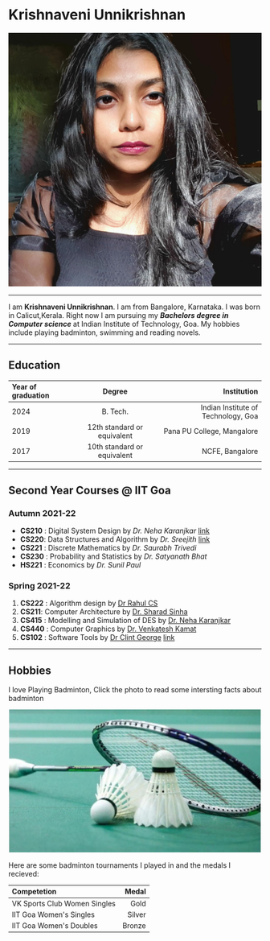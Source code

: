 # Krishnaveni Unnikrishnan

![me](myphoto.jpeg)

***
I am **Krishnaveni Unnikrishnan**. I am from Bangalore, Karnataka. I was born in Calicut,Kerala. Right now I am pursuing my ***Bachelors degree in Computer science*** at Indian Institute of Technology, Goa.
My hobbies include playing badminton, swimming and reading novels.

***

## Education

| Year of graduation |           Degree            |                         Institution |
| :----------------- | :-------------------------: | ----------------------------------: |
| 2024               |          B. Tech.           | Indian Institute of Technology, Goa |
| 2019               | 12th standard or equivalent |          Pana PU College, Mangalore |
| 2017               | 10th standard or equivalent |                     NCFE, Bangalore |

***

## Second Year Courses @ IIT Goa

### Autumn 2021-22

- **CS210** : Digital System Design by *Dr. Neha Karanjkar*  [link](https://nehakaranjkar.github.io/cs210.html)
- **CS220**: Data Structures and Algorithm by *Dr. Sreejith* [link](https://www.iitgoa.ac.in/~sreejithav/21Aug/cs220.html)
- **CS221** : Discrete Mathematics by *Dr. Saurabh Trivedi*
- **CS230** : Probability and Statistics by *Dr. Satyanath Bhat*
- **HS221** : Economics by *Dr. Sunil Paul*

### Spring 2021-22
1. **CS222** : Algorithm design by <u>Dr Rahul CS</u>
2. **CS211**: Computer Architecture by <u>Dr. Sharad Sinha</u>
3. **CS415** : Modelling and Simulation of DES by <u>Dr. Neha Karanjkar</u>
4. **CS440** : Computer Graphics by <u>Dr. Venkatesh Kamat</u>
5. **CS102** : Software Tools by <u>Dr Clint George</u> [link](https://clintpgeorge.github.io/cs-102/spring-2022/)

***
## Hobbies

I love Playing Badminton, Click the photo to read some intersting facts about badminton

[![badminton](badminton.jpeg)](https://www.newsbytesapp.com/news/sports/the-interesting-facts-about-badminton/story)

Here are some badminton tournaments I played in and the medals I recieved:

| Competetion                  |  Medal |
| :--------------------------- | -----: |
| VK Sports Club Women Singles |   Gold |
| IIT Goa Women's Singles      | Silver |
| IIT Goa Women's Doubles      | Bronze |